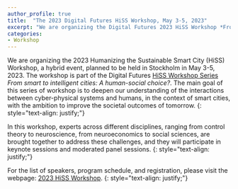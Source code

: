 ```yaml
---
author_profile: true
title:  "The 2023 Digital Futures HiSS Workshop, May 3-5, 2023"
excerpt: "We are organizing the Digital Futures 2023 HiSS Workshop *From smart to intelligent cities: A human-social choice?* at KTH.."
categories:
- Workshop
---
```


We are organizing the 2023 Humanizing the Sustainable Smart City (HiSS) Workshop, a hybrid event, planned to be held in Stockholm in May 3-5, 2023.
The workshop is part of the Digital Futures [HiSS Workshop Series](https://www.hiss-digitalfutures.se/workshop-series) *From smart to intelligent cities: A human-social choice?*. The main goal of this series of workshop is to deepen our understanding of the interactions between cyber-physical systems and humans, 
in the context of smart cities, with the ambition to improve the societal outcomes of tomorrow.
{: style="text-align: justify;"}

In this workshop, experts across different disciplines, ranging from control theory to neuroscience, from neuroeconomics to social sciences, are brought together to address these challenges, and they will participate in keynote sessions and moderated panel sessions. 
{: style="text-align: justify;"}

For the list of speakers, program schedule, and registration, please visit the webpage: [2023 HiSS Workshop](https://www.hiss-digitalfutures.se/workshop-series/2023-hiss-workshop).
{: style="text-align: justify;"}
